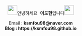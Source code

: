 <!--
**ksmfou98/ksmfou98** is a ✨ _special_ ✨ repository because its `README.md` (this file) appears on your GitHub profile.

Here are some ideas to get you started:

- 🔭 I’m currently working on ...
- 🌱 I’m currently learning ...
- 👯 I’m looking to collaborate on ...
- 🤔 I’m looking for help with ...
- 💬 Ask me about ...
- 📫 How to reach me: ...
- 😄 Pronouns: ...
- ⚡ Fun fact: ...
-->


<p align="center">
  <br>
  <samp>
   <img src="https://media.giphy.com/media/ObNTw8Uzwy6KQ/giphy.gif" width="30px">안녕하세요   <b>이도현</a></b>입니다<img src="https://media.giphy.com/media/ObNTw8Uzwy6KQ/giphy.gif" width="30px">  

</samp>


<br/>  

<p align="center">
  Email : <b>ksmfou98@naver.com  <br />
  Blog : https://ksmfou98.github.io
</p>
  

  
  
 
